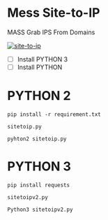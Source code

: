 # Mess Site-to-IP
MASS Grab IPS From Domains




<a href="https://prnt.sc/_fliuba2k9V7"><img src="https://img001.prntscr.com/file/img001/I-bco5IVTVam8wYoX_iB4Q.png" alt="site-to-ip" border="0" /></a>


- [ ] Install PYTHON 3
- [ ] Install PYTHON

# PYTHON 2
```
pip install -r requirement.txt
```
```
sitetoip.py
```
```
pyhton2 sitetoip.py
```
# PYTHON 3
```
pip install requests
```
```
sitetoipv2.py
```

```
Python3 sitetoipv2.py
```

